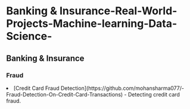 # Banking & Insurance-Real-World-Projects-Machine-learning-Data-Science-

<h2>Banking & Insurance</h2>
<h3>Fraud</h3>
  <li> [Credit Card Fraud Detection](https://github.com/mohansharma077/-Fraud-Detection-On-Credit-Card-Transactions) - Detecting credit card fraud.</li>
